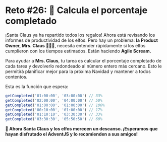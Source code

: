 # Reto #26: 🎯 Calcula el porcentaje completado

¡Santa Claus ya ha repartido todos los regalos! Ahora está revisando los informes de productividad de los elfos. Pero hay un problema: **la Product Owner, Mrs. Claus** 🧑‍🎄✨, necesita entender rápidamente si los elfos cumplieron con los tiempos estimados. Están haciendo **Agile Scream.**

Para ayudar a **Mrs. Claus**, tu tarea es calcular el porcentaje completado de cada tarea y devolverlo redondeado al número entero más cercano. Esto le permitirá planificar mejor para la próxima Navidad y mantener a todos contentos.

Esta es la función que espera:

```javascript
getCompleted('01:00:00', '03:00:00') // 33%
getCompleted('02:00:00', '04:00:00') // 50%
getCompleted('01:00:00', '01:00:00') // 100%
getCompleted('00:10:00', '01:00:00') // 17%
getCompleted('01:10:10', '03:30:30') // 33%
getCompleted('03:30:30', '05:50:50') // 60%
```

**🎁 Ahora Santa Claus y los elfos merecen un descanso. ¡Esperamos que hayan disfrutado el AdventJS y lo recomienden a sus amigos!**